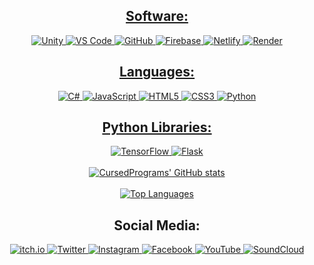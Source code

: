 <div align="center">
    <a href="https://github.com/CursedPrograms/cursedentertainment/raw/main/images/logos/logo-wide.png">
  <h2>Software:</h2>
  <div align="center">  
    <img alt="Unity" src="https://img.shields.io/badge/Unity-%23323330.svg?&style=for-the-badge&logo=unity&logoColor=white"/> 
    <img alt="VS Code" src="https://img.shields.io/badge/VS_Code-%23323330.svg?style=for-the-badge&logo=visual-studio-code&logoColor=white"/>   
    <img alt="GitHub" src="https://img.shields.io/badge/GitHub-%23323330.svg?style=for-the-badge&logo=github&logoColor=white"/>
    <img alt="Firebase" src="https://img.shields.io/badge/Firebase-%23323330.svg?style=for-the-badge&logo=firebase&logoColor=white"/>
    <img alt="Netlify" src="https://img.shields.io/badge/Netlify-%23323330.svg?style=for-the-badge&logo=netlify&logoColor=white"/>  
    <img alt="Render" src="https://img.shields.io/badge/Render-%23323330.svg?style=for-the-badge&logo=render&logoColor=white"/>
  </div>

  <h2>Languages:</h2>
  <div align="center">  
    <img alt="C#" src="https://img.shields.io/badge/C%23-%23323330.svg?&style=for-the-badge&logo=csharp&logoColor=white"/> 
    <img alt="JavaScript" src="https://img.shields.io/badge/JavaScript-%23323330.svg?&style=for-the-badge&logo=javascript&logoColor=white"/>
    <img alt="HTML5" src="https://img.shields.io/badge/HTML5-%23323330.svg?&style=for-the-badge&logo=html5&logoColor=white"/>
    <img alt="CSS3" src="https://img.shields.io/badge/CSS3-%23323330.svg?&style=for-the-badge&logo=css3&logoColor=white"/>
    <img alt="Python" src="https://img.shields.io/badge/Python-%23323330.svg?&style=for-the-badge&logo=python&logoColor=white"/> 
  </div>

  <h2>Python Libraries:</h2>
  <div align="center">  
    <img alt="TensorFlow" src="https://img.shields.io/badge/TensorFlow-%23323330.svg?&style=for-the-badge&logo=tensorflow&logoColor=white"/>
    <img alt="Flask" src="https://img.shields.io/badge/Flask-%23323330.svg?&style=for-the-badge&logo=flask&logoColor=white"/>
  </div>
</div>

<br>
<div align="center">
  <a href="https://github.com/cursedprograms/github-readme-stats">
    <img src="https://github-readme-stats.vercel.app/api?username=CursedPrograms" alt="CursedPrograms' GitHub stats">
  </a>
</div>
<br>
<div align="center">
    <a href="https://github.com/cursedprograms/github-readme-stats">
    <img src="https://github-readme-stats.vercel.app/api/top-langs/?username=CursedPrograms&layout=pie" alt="Top Languages">
  </a>
</div>
<div align="center">
  <h2>Social Media:</h2>
  <div align="center">  
        <a href="https://cursed-entertainment.itch.io/">
      <img alt="itch.io" src="https://img.shields.io/badge/itch.io-%236665CC.svg?&style=for-the-badge&logo=itchdotio&logoColor=white"/>
    </a>
    <a href="https://twitter.com/NorowaretaGemu">
      <img alt="Twitter" src="https://img.shields.io/badge/Twitter-%231DA1F2.svg?&style=for-the-badge&logo=twitter&logoColor=white"/>
    </a>
    <a href="https://www.instagram.com/cursed.entertainment/">
      <img alt="Instagram" src="https://img.shields.io/badge/Instagram-%23E4405F.svg?&style=for-the-badge&logo=instagram&logoColor=white"/>
    </a>
    <a href="https://www.facebook.com/CursedEntertainment/">
      <img alt="Facebook" src="https://img.shields.io/badge/Facebook-%231877F2.svg?&style=for-the-badge&logo=facebook&logoColor=white"/>
    </a>
    <a href="https://www.youtube.com/channel/UCmTHNMTp-i1TY-jxMqSjBpw">
      <img alt="YouTube" src="https://img.shields.io/badge/YouTube-%23FF0000.svg?&style=for-the-badge&logo=youtube&logoColor=white"/>
    </a>
    <a href="https://soundcloud.com/cursedentertainment">
      <img alt="SoundCloud" src="https://img.shields.io/badge/SoundCloud-%23FF5500.svg?&style=for-the-badge&logo=soundcloud&logoColor=white"/>
    </a>
  </div>
</div>
